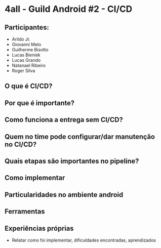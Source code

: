 # 4all - Guild Android #2 - CI/CD

## Participantes:

* Arildo Jr.
* Giovanni Melo
* Guilherme Bisotto
* Lucas Bieniek
* Lucas Grando
* Natanael Ribeiro
* Roger Silva

## O que é CI/CD?

## Por que é importante?

## Como funciona a entrega sem CI/CD?

## Quem no time pode configurar/dar manutenção no CI/CD?

## Quais etapas são importantes no pipeline?

## Como implementar

## Particularidades no ambiente android

## Ferramentas

## Experiências próprias
* Relatar como foi implementar, dificuldades encontradas, aprendizados
